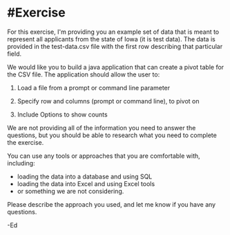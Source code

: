 #Exercise
==========

For this exercise, I'm providing you an example set of data that is meant to
represent all applicants from the state of Iowa (it is test data).  The data
is provided in the test-data.csv file with the first row describing that particular field.

We would like you to build a java application that can create a pivot table for the CSV file. The application should allow the user to:
1. Load a file from a prompt or command line parameter

1. Specify row and columns (prompt or command line), to pivot on

1. Include Options to show counts

We are not providing all of the information you need to answer the questions, but you should be able to research what you need to complete the exercise.

You can use any tools or approaches that you are comfortable with, including:

- loading the data into a database and using SQL
- loading the data into Excel and using Excel tools
- or something we are not considering.

Please describe the approach you used, and let me know if you have any questions.

-Ed
